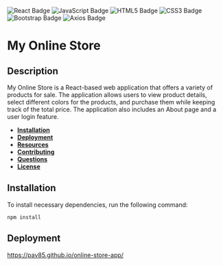 ![React Badge](https://img.shields.io/badge/-ReactJs-61DAFB?logo=react&logoColor=white&style=for-the-badge)
![JavaScript Badge](https://img.shields.io/badge/JavaScript-323330?style=for-the-badge&logo=javascript&logoColor=F7DF1E)
![HTML5 Badge](https://img.shields.io/badge/HTML5-E34F26?style=for-the-badge&logo=html5&logoColor=white)
![CSS3 Badge](https://img.shields.io/badge/CSS3-1572B6?style=for-the-badge&logo=css3&logoColor=white)
![Bootstrap Badge](https://img.shields.io/badge/-Bootstrap-563D7C?style=for-the-badge&logo=bootstrap&logoColor=white)
![Axios Badge](https://img.shields.io/badge/-Axios-5A29E4?style=for-the-badge&logo=axios&logoColor=white)

# My Online Store

## Description

My Online Store is a React-based web application that offers a variety of products for sale. The application allows users to view product details, select different colors for the products, and purchase them while keeping track of the total price. The application also includes an About page and a user login feature.

- **[Installation](#installation)**
- **[Deployment](#deployment)**
- **[Resources](#resources)**
- **[Contributing](#contributing)**
- **[Questions](#questions)**
- **[License](#license)**

## Installation

To install necessary dependencies, run the following command:

```
npm install 
```

## Deployment 
https://pav85.github.io/online-store-app/